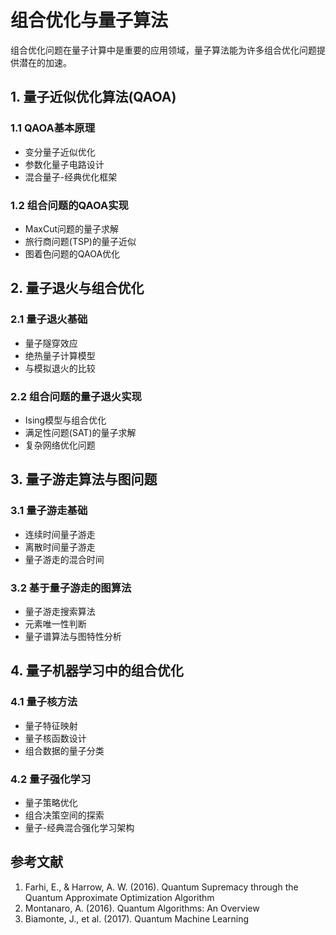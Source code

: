 # 组合优化与量子算法

组合优化问题在量子计算中是重要的应用领域，量子算法能为许多组合优化问题提供潜在的加速。

## 1. 量子近似优化算法(QAOA)

### 1.1 QAOA基本原理
- 变分量子近似优化
- 参数化量子电路设计
- 混合量子-经典优化框架

### 1.2 组合问题的QAOA实现
- MaxCut问题的量子求解
- 旅行商问题(TSP)的量子近似
- 图着色问题的QAOA优化

## 2. 量子退火与组合优化

### 2.1 量子退火基础
- 量子隧穿效应
- 绝热量子计算模型
- 与模拟退火的比较

### 2.2 组合问题的量子退火实现
- Ising模型与组合优化
- 满足性问题(SAT)的量子求解
- 复杂网络优化问题

## 3. 量子游走算法与图问题

### 3.1 量子游走基础
- 连续时间量子游走
- 离散时间量子游走
- 量子游走的混合时间

### 3.2 基于量子游走的图算法
- 量子游走搜索算法
- 元素唯一性判断
- 量子谱算法与图特性分析

## 4. 量子机器学习中的组合优化

### 4.1 量子核方法
- 量子特征映射
- 量子核函数设计
- 组合数据的量子分类

### 4.2 量子强化学习
- 量子策略优化
- 组合决策空间的探索
- 量子-经典混合强化学习架构

## 参考文献

1. Farhi, E., & Harrow, A. W. (2016). Quantum Supremacy through the Quantum Approximate Optimization Algorithm
2. Montanaro, A. (2016). Quantum Algorithms: An Overview
3. Biamonte, J., et al. (2017). Quantum Machine Learning
